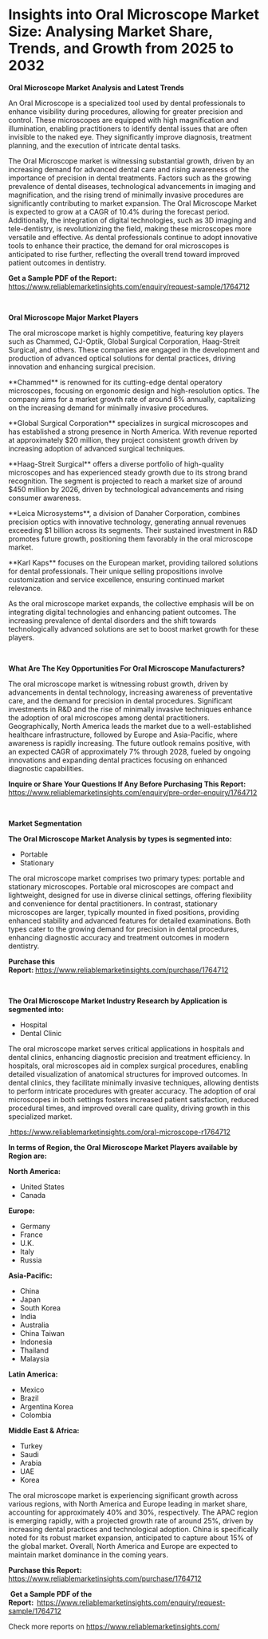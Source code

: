 <p><h1>Insights into Oral Microscope Market Size: Analysing Market Share, Trends, and Growth from 2025 to 2032</h1></p><p><strong>Oral Microscope Market Analysis and Latest Trends</strong></p>
<p><p>An Oral Microscope is a specialized tool used by dental professionals to enhance visibility during procedures, allowing for greater precision and control. These microscopes are equipped with high magnification and illumination, enabling practitioners to identify dental issues that are often invisible to the naked eye. They significantly improve diagnosis, treatment planning, and the execution of intricate dental tasks.</p><p>The Oral Microscope market is witnessing substantial growth, driven by an increasing demand for advanced dental care and rising awareness of the importance of precision in dental treatments. Factors such as the growing prevalence of dental diseases, technological advancements in imaging and magnification, and the rising trend of minimally invasive procedures are significantly contributing to market expansion. The Oral Microscope Market is expected to grow at a CAGR of 10.4% during the forecast period. Additionally, the integration of digital technologies, such as 3D imaging and tele-dentistry, is revolutionizing the field, making these microscopes more versatile and effective. As dental professionals continue to adopt innovative tools to enhance their practice, the demand for oral microscopes is anticipated to rise further, reflecting the overall trend toward improved patient outcomes in dentistry.</p></p>
<p><strong>Get a Sample PDF of the Report:&nbsp;</strong> <a href="https://www.reliablemarketinsights.com/enquiry/request-sample/1764712?utm_campaign=2218&utm_medium=2&utm_source=Github&utm_content=ia&utm_term=04032025&utm_id=oral-microscope">https://www.reliablemarketinsights.com/enquiry/request-sample/1764712</a></p>
<p>&nbsp;</p>
<p><strong>Oral Microscope Major Market Players</strong></p>
<p><p>The oral microscope market is highly competitive, featuring key players such as Chammed, CJ-Optik, Global Surgical Corporation, Haag-Streit Surgical, and others. These companies are engaged in the development and production of advanced optical solutions for dental practices, driving innovation and enhancing surgical precision.</p><p>**Chammed** is renowned for its cutting-edge dental operatory microscopes, focusing on ergonomic design and high-resolution optics. The company aims for a market growth rate of around 6% annually, capitalizing on the increasing demand for minimally invasive procedures.</p><p>**Global Surgical Corporation** specializes in surgical microscopes and has established a strong presence in North America. With revenue reported at approximately $20 million, they project consistent growth driven by increasing adoption of advanced surgical techniques.</p><p>**Haag-Streit Surgical** offers a diverse portfolio of high-quality microscopes and has experienced steady growth due to its strong brand recognition. The segment is projected to reach a market size of around $450 million by 2026, driven by technological advancements and rising consumer awareness.</p><p>**Leica Microsystems**, a division of Danaher Corporation, combines precision optics with innovative technology, generating annual revenues exceeding $1 billion across its segments. Their sustained investment in R&D promotes future growth, positioning them favorably in the oral microscope market.</p><p>**Karl Kaps** focuses on the European market, providing tailored solutions for dental professionals. Their unique selling propositions involve customization and service excellence, ensuring continued market relevance.</p><p>As the oral microscope market expands, the collective emphasis will be on integrating digital technologies and enhancing patient outcomes. The increasing prevalence of dental disorders and the shift towards technologically advanced solutions are set to boost market growth for these players.</p></p>
<p>&nbsp;</p>
<p><strong>What Are The Key Opportunities For Oral Microscope Manufacturers?</strong></p>
<p><p>The oral microscope market is witnessing robust growth, driven by advancements in dental technology, increasing awareness of preventative care, and the demand for precision in dental procedures. Significant investments in R&D and the rise of minimally invasive techniques enhance the adoption of oral microscopes among dental practitioners. Geographically, North America leads the market due to a well-established healthcare infrastructure, followed by Europe and Asia-Pacific, where awareness is rapidly increasing. The future outlook remains positive, with an expected CAGR of approximately 7% through 2028, fueled by ongoing innovations and expanding dental practices focusing on enhanced diagnostic capabilities.</p></p>
<p><strong>Inquire or Share Your Questions If Any Before Purchasing This Report:</strong> <a href="https://www.reliablemarketinsights.com/enquiry/pre-order-enquiry/1764712?utm_campaign=2218&utm_medium=2&utm_source=Github&utm_content=ia&utm_term=04032025&utm_id=oral-microscope">https://www.reliablemarketinsights.com/enquiry/pre-order-enquiry/1764712</a></p>
<p>&nbsp;</p>
<p><strong>Market Segmentation</strong></p>
<p><strong>The Oral Microscope Market Analysis by types is segmented into:</strong></p>
<p><ul><li>Portable</li><li>Stationary</li></ul></p>
<p><p>The oral microscope market comprises two primary types: portable and stationary microscopes. Portable oral microscopes are compact and lightweight, designed for use in diverse clinical settings, offering flexibility and convenience for dental practitioners. In contrast, stationary microscopes are larger, typically mounted in fixed positions, providing enhanced stability and advanced features for detailed examinations. Both types cater to the growing demand for precision in dental procedures, enhancing diagnostic accuracy and treatment outcomes in modern dentistry.</p></p>
<p><strong>Purchase this Report:&nbsp;</strong><a href="https://www.reliablemarketinsights.com/purchase/1764712?utm_campaign=2218&utm_medium=2&utm_source=Github&utm_content=ia&utm_term=04032025&utm_id=oral-microscope">https://www.reliablemarketinsights.com/purchase/1764712</a></p>
<p>&nbsp;</p>
<p><strong>The Oral Microscope Market Industry Research by Application is segmented into:</strong></p>
<p><ul><li>Hospital</li><li>Dental Clinic</li></ul></p>
<p><p>The oral microscope market serves critical applications in hospitals and dental clinics, enhancing diagnostic precision and treatment efficiency. In hospitals, oral microscopes aid in complex surgical procedures, enabling detailed visualization of anatomical structures for improved outcomes. In dental clinics, they facilitate minimally invasive techniques, allowing dentists to perform intricate procedures with greater accuracy. The adoption of oral microscopes in both settings fosters increased patient satisfaction, reduced procedural times, and improved overall care quality, driving growth in this specialized market.</p></p>
<p><a href="https://www.reliablemarketinsights.com/oral-microscope-r1764712?utm_campaign=2218&utm_medium=2&utm_source=Github&utm_content=ia&utm_term=04032025&utm_id=oral-microscope">&nbsp;https://www.reliablemarketinsights.com/oral-microscope-r1764712</a></p>
<p><strong>In terms of Region, the Oral Microscope Market Players available by Region are:</strong></p>
<p>
    <p> <strong> North America: </strong>
        <ul>
            <li>United States</li>
            <li>Canada</li>
        </ul>
        </p> 
    <p> <strong> Europe: </strong>
        <ul>
            <li>Germany</li>
            <li>France</li>
            <li>U.K.</li>
            <li>Italy</li>
            <li>Russia</li>
        </ul>
        </p> 
    <p> <strong> Asia-Pacific: </strong>
        <ul>
            <li>China</li>
            <li>Japan</li>
            <li>South Korea</li>
            <li>India</li>
            <li>Australia</li>
            <li>China Taiwan</li>
            <li>Indonesia</li>
            <li>Thailand</li>
            <li>Malaysia</li>
        </ul>
        </p> 
    <p> <strong> Latin America: </strong>
        <ul>
            <li>Mexico</li>
            <li>Brazil</li>
            <li>Argentina Korea</li>
            <li>Colombia</li>
        </ul>
        </p> 
    <p> <strong> Middle East & Africa: </strong>
        <ul>
            <li>Turkey</li>
            <li>Saudi</li>
            <li>Arabia</li>
            <li>UAE</li>
            <li>Korea</li>
        </ul>
    </p>
    </p>
<p><p>The oral microscope market is experiencing significant growth across various regions, with North America and Europe leading in market share, accounting for approximately 40% and 30%, respectively. The APAC region is emerging rapidly, with a projected growth rate of around 25%, driven by increasing dental practices and technological adoption. China is specifically noted for its robust market expansion, anticipated to capture about 15% of the global market. Overall, North America and Europe are expected to maintain market dominance in the coming years.</p></p>
<p><strong>Purchase this Report: </strong><a href="https://www.reliablemarketinsights.com/purchase/1764712?utm_campaign=2218&utm_medium=2&utm_source=Github&utm_content=ia&utm_term=04032025&utm_id=oral-microscope">https://www.reliablemarketinsights.com/purchase/1764712</a></p>
<p>&nbsp;<strong>Get a Sample PDF of the Report:&nbsp;&nbsp;</strong><a href="https://www.reliablemarketinsights.com/enquiry/request-sample/1764712?utm_campaign=2218&utm_medium=2&utm_source=Github&utm_content=ia&utm_term=04032025&utm_id=oral-microscope">https://www.reliablemarketinsights.com/enquiry/request-sample/1764712</a></p>
<p><strong></strong></p>
<p>Check more reports on <a href="https://www.reliablemarketinsights.com/?utm_campaign=2218&utm_medium=2&utm_source=Github&utm_content=ia&utm_term=04032025&utm_id=oral-microscope">https://www.reliablemarketinsights.com/</a></p>